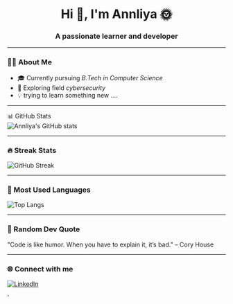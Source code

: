 <h1 align="center">Hi 👋, I'm Annliya 🌞</h1>
<h3 align="center">A passionate learner and developer</h3>

---

### 👩‍💻 About Me  
- 🎓 Currently pursuing *B.Tech in Computer Science* 
- 🌱 Exploring field *cybersecurity* 
- 💡 trying to learn something new ....

---

📊 GitHub Stats  
![Annliya's GitHub stats](https://github-readme-stats.vercel.app/api?username=Annliyajiju&show_icons=true&theme=radical)  

---

### 🔥 Streak Stats  
![GitHub Streak](https://github-readme-streak-stats.herokuapp.com/?user=Annliyajiju&theme=radical)  

---

### 📌 Most Used Languages  
![Top Langs](https://github-readme-stats.vercel.app/api/top-langs/?username=Annliyajiju&layout=compact&theme=radical)  

---

### 💬 Random Dev Quote  
"Code is like humor. When you have to explain it, it’s bad." – Cory House  

---

### 🌐 Connect with me  
[![LinkedIn](https://img.shields.io/badge/LinkedIn-blue?style=for-the-badge&logo=linkedin)](https://www.linkedin.com/in/annliya-jiju-a47986332/)  

'
